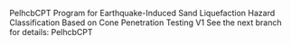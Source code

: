 PelhcbCPT
Program for Earthquake-Induced Sand Liquefaction Hazard Classification Based on Cone Penetration Testing V1
See the next branch for details: PelhcbCPT

